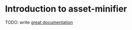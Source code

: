 # Introduction to asset-minifier

TODO: write [great documentation](http://jacobian.org/writing/what-to-write/)
